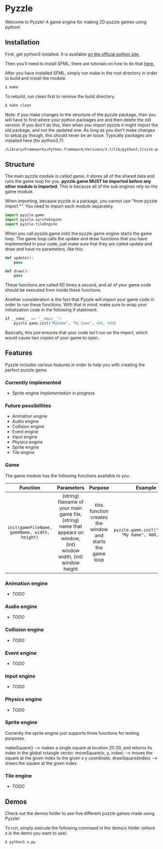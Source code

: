 # Pyzzle

Welcome to Pyzzle! A game engine for making 2D puzzle games using python!

## Installation

First, get python3 installed. It is available [on the official python site.](https://www.python.org/downloads/)

Then you'll need to install SFML, there are tutorials on how to do that [here.](https://www.sfml-dev.org/tutorials/2.5/)

After you have installed SFML, simply run make in the root directory in order to build and install the module.

```bash
$ make
```

To rebuild, run clean first to remove the build directory.

```bash
$ make clean
```

Note: if you make changes to the structure of the pyzzle package, then you will have to find where your python packages are and then delete the old version. If you don't do this, then when you import pyzzle it might import the old package, and not the updated one. As long as you don't make changes to setup.py though, this should never be an issue. Typically packages are installed here (for python3.7):

```bash
/Library/Frameworks/Python.framework/Versions/3.7/lib/python3.7/site-packages
```

## Structure

The main pyzzle module is called game, it stores all of the shared data and runs the game loop for you. **pyzzle.game MUST be imported before any other module is imported.** This is because all of the sub engines rely on the game module.

When importing, because pyzzle is a package, you cannot use "from pyzzle import *". You need to import each module separately.

```python
import pyzzle.game
import pyzzle.spriteEngine
import pyzzle.tileEngine
```

When you call pyzzle.game.init() the pyzzle game engine starts the game loop. The game loop calls the update and draw functions that you have
implemented in your code, just make sure that they are called update and draw and have no parameters, like this:

```python
def update():
    pass

def draw():
    pass
```

These functions are called 60 times a second, and all of your game code should be executed from inside these functions.

Another consideration is the fact that Pyzzle will import your game code in order to run these functions. With that in mind, make sure to wrap
your initialization code in the following if statement.

```python
if __name__ == "__main__":
    pyzzle.game.init("MyGame", "My Game", 400, 400)
```

Basically, this just ensures that your code isn't run on the import, which would cause two copies of your game to open.

## Features

Pyzzle includes various features in order to help you with creating the perfect puzzle game.

### Currently implemented

- Sprite engine *Implementation in progress*

### Future possibilities

- Animation engine
- Audio engine
- Collision engine
- Event engine
- Input engine
- Physics engine
- Sprite engine
- Tile engine

### Game

The game module has the following functions available to you.

| Function | Parameters | Purpose | Example |
| :------: | :--------: | :-----: | :-----: |
| ```init(gameFileName, gameName, width, height)``` | (string) filename of your main game file, (string) name that appears on window, (int) window width, (int) window height | this function creates the window and starts the game loop | ```pyzzle.game.init("MyGame", "My Game", 400, 400)``` |

### Animation engine

- *TODO*

### Audio engine

- *TODO*

### Collision engine

- *TODO*

### Event engine

- *TODO*

### Input engine

- *TODO*

### Physics engine

- *TODO*

### Sprite engine

Currently the sprite engine just supports three functions for testing purposes.

makeSquare() --> makes a single square at location 20 20, and returns its index in the global rctangle vector.
moveSquare(x, y, index) --> moves the square at the given index to the given x y coordinate.
drawSquare(index) --> draws the square at the given index.

### Tile engine

- *TODO*

## Demos

Check out the demos folder to see five different puzzle games made using Pyzzle!

To run, simply execute the following command in the demo/x folder (where x is the demo you want to see).

```python
$ python3 x.py
```
